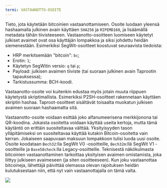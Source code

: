 ```yaml
---
termi: VASTAANOTTO-OSOITE
---
```


Tieto, jota käytetään bitcoinien vastaanottamiseen. Osoite luodaan yleensä hashaamalla julkinen avain käyttäen `SHA256` ja `RIPEMD160`, ja lisäämällä metadata tähän tiivisteeseen. Vastaanotto-osoitteen luomiseen käytetyt julkiset avaimet ovat osa käyttäjän lompakkoa ja siksi johdettu heidän siemenestään. Esimerkiksi SegWit-osoitteet koostuvat seuraavista tiedoista:
* HRP merkitsemään "bitcoin": `bc`;
* Erotin: `1`;
* Käytetyn SegWitin versio: `q` tai `p`;
* Payload: julkisen avaimen tiiviste (tai suoraan julkinen avain Taprootin tapauksessa);
* Tarkistussumma: BCH-koodi.

Vastaanotto-osoite voi kuitenkin edustaa myös jotain muuta riippuen käytetystä skriptimallista. Esimerkiksi P2SH-osoitteet rakennetaan käyttäen skriptin hashaa. Taproot-osoitteet sisältävät toisaalta muokatun julkisen avaimen suoraan hashaamatta sitä.

Vastaanotto-osoite voidaan esittää joko alfanumeerisena merkkijonona tai QR-koodina. Jokaista osoitetta voidaan käyttää useita kertoja, mutta tämä käytäntö on erittäin suositeltavaa välttää. Yksityisyyden tason ylläpitämiseksi on suositeltavaa käyttää kutakin Bitcoin-osoitetta vain kerran. Jokaiseen saapuvaan maksuun lompakkoon tulisi luoda uusi osoite. Osoite koodataan `Bech32`:lla SegWit V0 -osoitteille, `Bech32m`:llä SegWit V1 -osoitteille ja `Base58check`:lla Legacy-osoitteille. Teknisestä näkökulmasta bitcoinien vastaanottaminen tarkoittaa yksityisen avaimen omistamista, joka liittyy julkiseen avaimeseen (ja siten osoitteeseen). Kun joku vastaanottaa bitcoineja, lähettäjä päivittää olemassa olevan rajoituksen heidän kulutuksestaan niin, että nyt vain vastaanottajalla on tämä valta.

![](../../dictionnaire/assets/23.png)